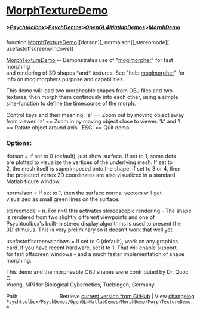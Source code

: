 # [MorphTextureDemo](MorphTextureDemo)
##### >[Psychtoolbox](Psychtoolbox)>[PsychDemos](PsychDemos)>[OpenGL4MatlabDemos](OpenGL4MatlabDemos)>[MorphDemo](MorphDemo)

function [MorphTextureDemo](MorphTextureDemo)([dotson][, normalson][,stereomode][, usefastoffscreenwindows])  
  
[MorphTextureDemo](MorphTextureDemo) -- Demonstrates use of "[moglmorpher](moglmorpher)" for fast morphing  
and rendering of 3D shapes \*and\* textures. See "help [moglmorpher](moglmorpher)" for  
info on moglmorphers purpose and capabilities.  
  
This demo will load two morpheable shapes from OBJ files and two  
textures, then morph them continously into each other, using a simple  
sine-function to define the timecourse of the morph.  
  
Control keys and their meaning: 'a' == Zoom out by moving object away  
from viewer. 'z' == Zoom in by moving object close to viewer. 'k' and 'l'  
== Rotate object around axis. 'ESC' == Quit demo.  
  
### Options:  
  
dotson = If set to 0 (default), just show surface. If set to 1, some dots  
are plotted to visualize the vertices of the underlying mesh. If set to  
2, the mesh itself is superimposed onto the shape. If set to 3 or 4, then  
the projected vertex 2D coordinates are also visualized in a standard  
Matlab figure window.  
  
normalson = If set to 1, then the surface normal vectors will get  
visualized as small green lines on the surface.  
  
stereomode = n. For n\>0 this activates stereoscopic rendering - The shape  
is rendered from two slightly different viewpoints and one of  
Psychtoolbox's built-in stereo display algorithms is used to present the  
3D stimulus. This is very preliminary so it doesn't work that well yet.  
  
usefastoffscreenwindows = If set to 0 (default), work on any graphics  
card. If you have recent hardware, set it to 1. That will enable support  
for fast offscreen windows - and a much faster implementation of shape  
morphing.  
  
This demo and the morpheable OBJ shapes were contributed by Dr. Quoc C.  
Vuong, MPI for Biological Cybernetics, Tuebingen, Germany.  




<div class="code_header" style="text-align:right;">
  <span style="float:left;">Path&nbsp;&nbsp;</span> <span class="counter">Retrieve <a href=
  "https://raw.github.com/Psychtoolbox-3/Psychtoolbox-3/beta/Psychtoolbox/PsychDemos/OpenGL4MatlabDemos/MorphDemo/MorphTextureDemo.m">current version from GitHub</a> | View <a href=
  "https://github.com/Psychtoolbox-3/Psychtoolbox-3/commits/beta/Psychtoolbox/PsychDemos/OpenGL4MatlabDemos/MorphDemo/MorphTextureDemo.m">changelog</a></span>
</div>
<div class="code">
  <code>Psychtoolbox/PsychDemos/OpenGL4MatlabDemos/MorphDemo/MorphTextureDemo.m</code>
</div>

